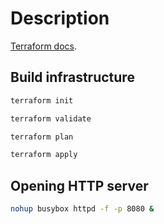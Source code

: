 # Description

[Terraform docs](https://www.terraform.io/).

## Build infrastructure

```sh
terraform init
```

```sh
terraform validate
```

```sh
terraform plan
```

```sh
terraform apply
```

## Opening HTTP server

```sh
nohup busybox httpd -f -p 8080 &
```
